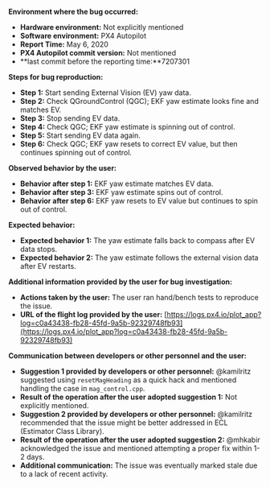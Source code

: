 **Environment where the bug occurred:**

- **Hardware environment:** Not explicitly mentioned
- **Software environment:** PX4 Autopilot
- **Report Time:** May 6, 2020
- **PX4 Autopilot commit version:** Not mentioned
- **last commit before the reporting time:**7207301

**Steps for bug reproduction:**

- **Step 1:** Start sending External Vision (EV) yaw data.
- **Step 2:** Check QGroundControl (QGC); EKF yaw estimate looks fine and matches EV.
- **Step 3:** Stop sending EV data.
- **Step 4:** Check QGC; EKF yaw estimate is spinning out of control.
- **Step 5:** Start sending EV data again.
- **Step 6:** Check QGC; EKF yaw resets to correct EV value, but then continues spinning out of control.

**Observed behavior by the user:**

- **Behavior after step 1:** EKF yaw estimate matches EV data.
- **Behavior after step 3:** EKF yaw estimate spins out of control.
- **Behavior after step 6:** EKF yaw resets to EV value but continues to spin out of control.

**Expected behavior:**

- **Expected behavior 1:** The yaw estimate falls back to compass after EV data stops.
- **Expected behavior 2:** The yaw estimate follows the external vision data after EV restarts.

**Additional information provided by the user for bug investigation:**

- **Actions taken by the user:** The user ran hand/bench tests to reproduce the issue.
- **URL of the flight log provided by the user:** [https://logs.px4.io/plot_app?log=c0a43438-fb28-45fd-9a5b-92329748fb93](https://logs.px4.io/plot_app?log=c0a43438-fb28-45fd-9a5b-92329748fb93)

**Communication between developers or other personnel and the user:**

- **Suggestion 1 provided by developers or other personnel:** @kamilritz suggested using `resetMagHeading` as a quick hack and mentioned handling the case in `mag_control.cpp`.
- **Result of the operation after the user adopted suggestion 1:** Not explicitly mentioned.
- **Suggestion 2 provided by developers or other personnel:** @kamilritz recommended that the issue might be better addressed in ECL (Estimator Class Library).
- **Result of the operation after the user adopted suggestion 2:** @mhkabir acknowledged the issue and mentioned attempting a proper fix within 1-2 days.
- **Additional communication:** The issue was eventually marked stale due to a lack of recent activity.
